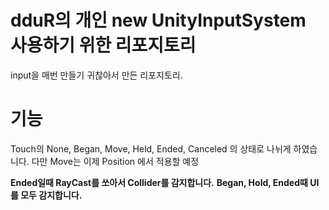 # dduR의 개인 new UnityInputSystem 사용하기 위한 리포지토리
input을 매번 만들기 귀찮아서 만든 리포지토리.

# 기능

Touch의 
    None,
    Began,
    Move,
    Held,
    Ended,
    Canceled
의 상태로 나뉘게 하였습니다.
다만 Move는 이제 Position 에서 적용할 예정

**Ended일때 RayCast를 쏘아서 Collider를 감지합니다.**
**Began, Hold, Ended때 UI를 모두 감지합니다.**
